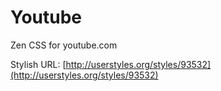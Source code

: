 # Youtube

Zen CSS for youtube.com

Stylish URL: [http://userstyles.org/styles/93532](http://userstyles.org/styles/93532)
